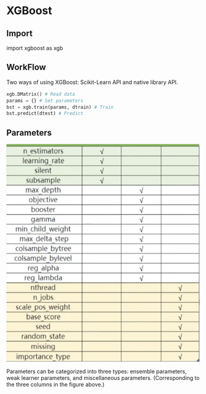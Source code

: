 # XGBoost

## Import
import xgboost as xgb

## WorkFlow
Two ways of using XGBoost: Scikit-Learn API and native library API.
```python
xgb.DMatrix() # Read data
params = {} # Set parameters
bst = xgb.train(params, dtrain) # Train
bst.predict(dtest) # Predict
```

## Parameters
![Alt text](image.png)  

Parameters can be categorized into three types: ensemble parameters, weak learner parameters, and miscellaneous parameters. (Corresponding to the three columns in the figure above.)
